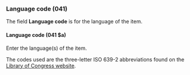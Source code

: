 ### Language code (041)  

The field **Language code** is for the language of the item.

#### Language code (041 $a)

Enter the language(s) of the item.  

The codes used are the three-letter ISO 639-2 abbreviations found
on the [Library of Congress website](http://www.loc.gov/standards/iso639-2/php/code_list.php).
